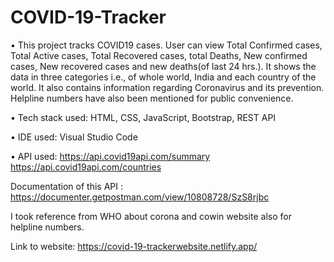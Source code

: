 # COVID-19-Tracker
• This project tracks COVID19 cases. User can view Total Confirmed cases, Total Active cases, Total Recovered cases, total Deaths, New confirmed cases, New recovered cases and new deaths(of last 24 hrs.). It shows the data in three categories i.e., of whole world, India and each country of the world. It also contains information regarding Coronavirus and its prevention. Helpline numbers have also been mentioned for public convenience.  

• Tech stack used: HTML, CSS, JavaScript, Bootstrap, REST API 

• IDE used: Visual Studio Code 

• API used: https://api.covid19api.com/summary https://api.covid19api.com/countries   

Documentation of this API : https://documenter.getpostman.com/view/10808728/SzS8rjbc 

I took reference from WHO about corona and cowin website also for helpline numbers.  

Link to website: https://covid-19-trackerwebsite.netlify.app/
